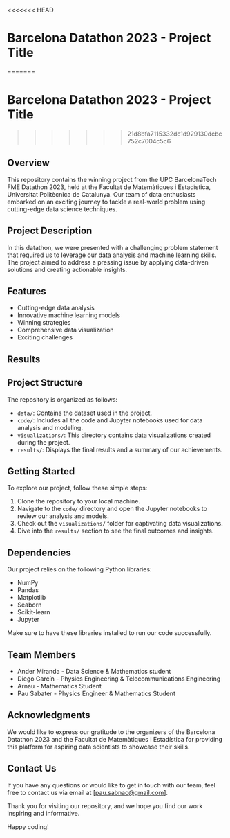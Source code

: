 <<<<<<< HEAD
# Barcelona Datathon 2023 - Project Title
=======
# Barcelona Datathon 2023 - Project Title
>>>>>>> 21d8bfa7115332dc1d929130dcbc752c7004c5c6

## Overview
This repository contains the winning project from the UPC BarcelonaTech FME Datathon 2023, held at the Facultat de Matemàtiques i Estadística, Universitat Politècnica de Catalunya. Our team of data enthusiasts embarked on an exciting journey to tackle a real-world problem using cutting-edge data science techniques.

## Project Description
In this datathon, we were presented with a challenging problem statement that required us to leverage our data analysis and machine learning skills. The project aimed to address a pressing issue by applying data-driven solutions and creating actionable insights.

## Features
- Cutting-edge data analysis
- Innovative machine learning models
- Winning strategies
- Comprehensive data visualization
- Exciting challenges

## Results

## Project Structure
The repository is organized as follows:

- `data/`: Contains the dataset used in the project.
- `code/`: Includes all the code and Jupyter notebooks used for data analysis and modeling.
- `visualizations/`: This directory contains data visualizations created during the project.
- `results/`: Displays the final results and a summary of our achievements.

## Getting Started
To explore our project, follow these simple steps:

1. Clone the repository to your local machine.
2. Navigate to the `code/` directory and open the Jupyter notebooks to review our analysis and models.
3. Check out the `visualizations/` folder for captivating data visualizations.
4. Dive into the `results/` section to see the final outcomes and insights.

## Dependencies
Our project relies on the following Python libraries:

- NumPy
- Pandas
- Matplotlib
- Seaborn
- Scikit-learn
- Jupyter

Make sure to have these libraries installed to run our code successfully.

## Team Members
- Ander Miranda - Data Science & Mathematics student
- Diego Garcín - Physics Engineering & Telecommunications Engineering
- Arnau - Mathematics Student
- Pau Sabater - Physics Engineer & Mathematics Student

## Acknowledgments
We would like to express our gratitude to the organizers of the Barcelona Datathon 2023 and the Facultat de Matemàtiques i Estadística for providing this platform for aspiring data scientists to showcase their skills.

## Contact Us
If you have any questions or would like to get in touch with our team, feel free to contact us via email at [pau.sabnac@gmail.com].

Thank you for visiting our repository, and we hope you find our work inspiring and informative.

Happy coding!
